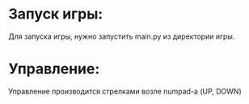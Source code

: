 # Запуск игры:
Для запуска игры, нужно запустить main.py из директории игры.

# Управление:
Управление производится стрелками возле numpad-а (UP, DOWN)
